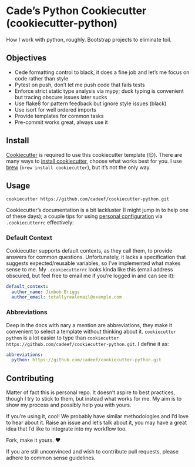 # Cade’s Python Cookiecutter (cookiecutter-python)

How I work with python, roughly. Bootstrap projects to eliminate toil.

## Objectives

* Cede formatting control to black, it does a fine job and let’s me focus on code rather than style
* Pytest on push, don’t let me push code that fails tests
* Enforce strict static type analysis via mypy; duck typing is convenient but tracing obscure issues later sucks
* Use flake8 for pattern feedback but ignore style issues (black)
* Use isort for well ordered imports
* Provide templates for common tasks
* Pre-commit works great, always use it

## Install

[Cookiecutter](https://cookiecutter.readthedocs.io) is required to use this cookiecutter template (😉). There are many ways to [install cookiecutter](https://cookiecutter.readthedocs.io/en/1.7.2/installation.html), choose what works best for you. I use [brew](https://brew.sh/) (`brew install cookiecutter`), but it’s not the only way.

## Usage

```
cookiecutter https://github.com/cadeef/cookiecutter-python.git
```

Cookiecutter’s documentation is a bit lackluster (I might jump in to help one of these days); a couple tips for using [personal configuration](https://cookiecutter.readthedocs.io/en/1.7.2/advanced/user_config.html) via `.cookiecutterrc` effectively:

### Default Context

Cookiecutter supports default contexts, as they call them, to provide answers for common questions. Unfortunately, it lacks a specification that suggests expected/reusable variables, so I’ve implemented what makes sense to me. My `.cookiecutterrc` looks kinda like this (email address obscured, but feel free to email me if you’re logged in and can see it):

```yaml
default_context:
  author_name: Jimbob Briggs
  author_email: totallyrealemail@example.com
```

### Abbreviations

Deep in the docs with nary a mention are abbreviations, they make it convenient to select a template without thinking about it. `cookiecutter python` is a lot easier to type than `cookiecutter https://github.com/cadeef/cookiecutter-python.git`. I define it as:

```yaml
abbreviations:
  python: https://github.com/cadeef/cookiecutter-python.git
```

## Contributing

Matter of fact this is personal repo. It doesn’t aspire to best practices, though I try to stick to them, but instead what works for me. My aim is to show my process and possibly help you with yours.

If you’re using it, cool! We probably have similar methodologies and I’d love to hear about it. Raise an issue and let’s talk about it, you may have a great idea that I’d like to integrate into my workflow too.

Fork, make it yours. ❤️

If you are still unconvinced and wish to contribute pull requests, please adhere to common sense guidelines.
